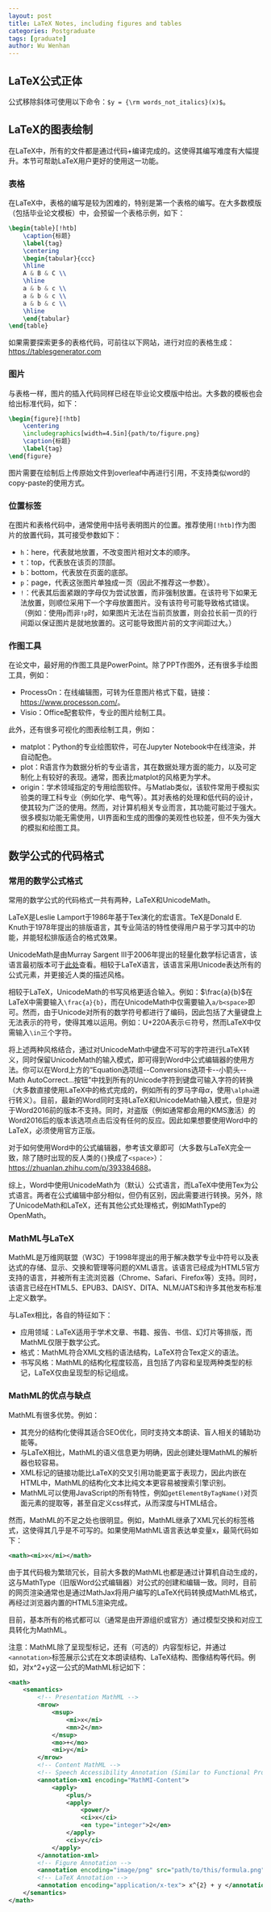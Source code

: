 ```yaml
---
layout: post
title: LaTeX Notes, including figures and tables
categories: Postgraduate
tags: [graduate]
author: Wu Wenhan
---
```


## LaTeX公式正体

公式移除斜体可使用以下命令：`$y = {\rm words_not_italics}(x)$`。

## LaTeX的图表绘制

在LaTeX中，所有的文件都是通过代码+编译完成的。这使得其编写难度有大幅提升。本节可帮助LaTeX用户更好的使用这一功能。

### 表格
在LaTeX中，表格的编写是较为困难的，特别是第一个表格的编写。在大多数模版（包括毕业论文模板）中，会预留一个表格示例，如下：
```LaTeX
\begin{table}[!htb]
    \caption{标题}
    \label{tag}
    \centering
    \begin{tabular}{ccc} 
    \hline
    A & B & C \\
    \hline
    a & b & c \\
    a & b & c \\
    a & b & c \\
    \hline
    \end{tabular}
\end{table}
```

如果需要探索更多的表格代码，可前往以下网站，进行对应的表格生成：<https://tablesgenerator.com>

### 图片
与表格一样，图片的插入代码同样已经在毕业论文模版中给出。大多数的模板也会给出标准代码，如下：
```LaTeX
\begin{figure}[!htb]
	\centering
	\includegraphics[width=4.5in]{path/to/figure.png}
	\caption{标题}
	\label{tag}
\end{figure}
```
图片需要在绘制后上传原始文件到overleaf中再进行引用，不支持类似word的copy-paste的使用方式。

### 位置标签
在图片和表格代码中，通常使用中括号表明图片的位置。推荐使用`[!htb]`作为图片的放置代码，其可接受参数如下：
- `h`：here，代表就地放置，不改变图片相对文本的顺序。
- `t`：top，代表放在该页的顶部。
- `b`：bottom，代表放在页面的底部。
- `p`：page，代表这张图片单独成一页（因此不推荐这一参数）。
- `!`：代表其后面紧跟的字母仅为尝试放置，而非强制放置。在该符号下如果无法放置，则顺位采用下一个字母放置图片。没有该符号可能导致格式错误。（例如：使用`p`而非`!p`时，如果图片无法在当前页放置，则会拉长前一页的行间距以保证图片是就地放置的。这可能导致图片前的文字间距过大。）

### 作图工具

在论文中，最好用的作图工具是PowerPoint。除了PPT作图外，还有很多手绘图工具，例如：
- ProcessOn：在线编辑图，可转为任意图片格式下载，链接：<https://www.processon.com/>。
- Visio：Office配套软件，专业的图片绘制工具。

此外，还有很多可视化的图表绘制工具，例如：
- matplot：Python的专业绘图软件，可在Jupyter Notebook中在线渲染，并自动配色。
- plot：R语言作为数据分析的专业语言，其在数据处理方面的能力，以及可定制化上有较好的表现。通常，图表比matplot的风格更为学术。
- origin：学术领域指定的专用绘图软件。与Matlab类似，该软件常用于模拟实验类的理工科专业（例如化学、电气等）。其对表格的处理和低代码的设计，使其较为广泛的使用。然而，对计算机相关专业而言，其功能可能过于强大。很多模拟功能无需使用，UI界面和生成的图像的美观性也较差，但不失为强大的模拟和绘图工具。

## 数学公式的代码格式
### 常用的数学公式格式
常用的数学公式的代码格式一共有两种，LaTeX和UnicodeMath。

LaTeX是Leslie Lamport于1986年基于Tex演化的宏语言。TeX是Donald E. Knuth于1978年提出的排版语言，其专业简洁的特性使得用户易于学习其中的功能，并能轻松排版适合的格式效果。

UnicodeMath是由Murray Sargent III于2006年提出的轻量化数学标记语言，该语言最初版本可于[此处](https://www.unicode.org/notes/tn28/UTN28-PlainTextMath.pdf)查看。相较于LaTeX语言，该语言采用Unicode表达所有的公式元素，并更接近人类的描述风格。

相较于LaTeX，UnicodeMath的书写风格更适合输入。例如：$\frac{a}{b}$在LaTeX中需要输入`\frac{a}{b}`，而在UnicodeMath中仅需要输入`a/b<space>`即可。然而，由于Unicode对所有的数学符号都进行了编码，因此包括了大量键盘上无法表示的符号，使得其难以运用。例如：U+220A表示$\in$符号，然而LaTeX中仅需输入`\in`三个字符。

将上述两种风格结合，通过对UnicodeMath中键盘不可写的字符进行LaTeX转义，同时保留UnicodeMath的输入模式，即可得到Word中公式编辑器的使用方法。你可以在Word上方的“Equation选项组--Conversions选项卡--小箭头--Math AutoCorrect...按钮”中找到所有的Unicode字符到键盘可输入字符的转换（大多数直接使用LaTeX中的格式完成的，例如所有的罗马字母$\alpha$，使用`\alpha`进行转义）。目前，最新的Word同时支持LaTeX和UnicodeMath输入模式，但是对于Word2016前的版本不支持。同时，对盗版（例如通常都会用的KMS激活）的Word2016后的版本该选项点击后没有任何的反应。因此如果想要使用Word中的LaTeX，必须使用官方正版。

对于如何使用Word中的公式编辑器，参考该文章即可（大多数与LaTeX完全一致，除了随时出现的反人类的`{}`换成了`<space>`）：<https://zhuanlan.zhihu.com/p/393384688>。

综上，Word中使用UnicodeMath为（默认）公式语言，而LaTeX中使用Tex为公式语言。两者在公式编辑中部分相似，但仍有区别，因此需要进行转换。另外，除了UnicodeMath和LaTeX，还有其他公式处理格式，例如MathType的OpenMath。

### MathML与LaTeX

MathML是万维网联盟（W3C）于1998年提出的用于解决数学专业中符号以及表达式的存储、显示、交换和管理等问题的XML语言。该语言已经成为HTML5官方支持的语言，并被所有主流浏览器（Chrome、Safari、Firefox等）支持。同时，该语言已经在HTML5、EPUB3、DAISY、DITA、NLM/JATS和许多其他发布标准上定义数学。

与LaTex相比，各自的特征如下：

- 应用领域：LaTeX适用于学术文章、书籍、报告、书信、幻灯片等排版，而MathML仅限于数学公式。
- 格式：MathML符合XML文档的语法结构，LaTeX符合Tex定义的语法。
- 书写风格：MathML的结构化程度较高，且包括了内容和呈现两种类型的标记，LaTeX仅由呈现型的标记组成。





### MathML的优点与缺点

MathML有很多优势。例如：
- 其充分的结构化使得其适合SEO优化，同时支持文本朗读、盲人相关的辅助功能等。
- 与LaTeX相比，MathML的语义信息更为明确，因此创建处理MathML的解析器也较容易。
- XML标记的链接功能比LaTeX的交叉引用功能更富于表现力，因此内嵌在HTML中，MathML的结构化文本比纯文本更容易被搜索引擎识别。
- MathML可以使用JavaScript的所有特性，例如`getElementByTagName()`对页面元素的提取等，甚至自定义css样式，从而深度与HTML结合。

然而，MathML的不足之处也很明显。例如，MathML继承了XML冗长的标签格式，这使得其几乎是不可写的。如果使用MathML语言表达单变量x，最简代码如下：
```XML
<math><mi>x</mi></math>
```
由于其代码极为繁琐冗长，目前大多数的MathML也都是通过计算机自动生成的，这与MathType（旧版Word公式编辑器）对公式的创建和编辑一致。同时，目前的网页渲染通常也是通过MathJax将用户编写的LaTeX代码转换成MathML格式，再经过浏览器内置的HTML5渲染完成。

目前，基本所有的格式都可以（通常是由开源组织或官方）通过模型交换和对应工具转化为MathML。

注意：MathML除了呈现型标记，还有（可选的）内容型标记，并通过`<annotation>`标签展示公式在文本朗读结构、LaTeX结构、图像结构等代码。例如，对x^2+y这一公式的MathML标记如下：
```XML
<math>
    <semantics>
        <!-- Presentation MathML -->
        <mrow>
            <msup>
                <mi>x</mi>
                <mn>2</mn>
            </msup> 
            <mo>+</mo> 
            <mi>y</mi>
        </mrow>
        <!-- Content MathML -->
        <!-- Speech Accessibility Annotation (Similar to Functional Programming) -->
        <annotation-xm1 encoding="MathMI-Content"> 
            <apply>
                <plus/> 
                <apply>
                    <power/> 
                    <ci>x</ci>
                    <en type="integer">2</en> 
                </apply>
                <ci>y</ci>
            </apply> 
        </annotation-xml>
        <!-- Figure Annotation -->
        <annotation encoding="image/png" src="path/to/this/formula.png"/>
        <!-- LaTeX Annotation -->
        <annotation encoding="application/x-tex"> x^{2} + y </annotation>
    </semantics>
</math>
```




